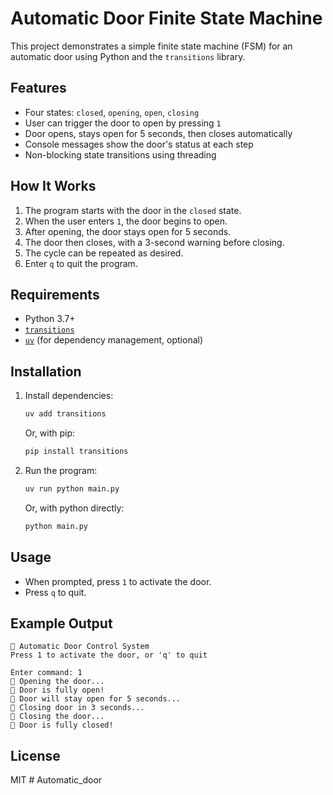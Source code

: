 # Automatic Door Finite State Machine

This project demonstrates a simple finite state machine (FSM) for an automatic door using Python and the `transitions` library.

## Features

- Four states: `closed`, `opening`, `open`, `closing`
- User can trigger the door to open by pressing `1`
- Door opens, stays open for 5 seconds, then closes automatically
- Console messages show the door's status at each step
- Non-blocking state transitions using threading

## How It Works

1. The program starts with the door in the `closed` state.
2. When the user enters `1`, the door begins to open.
3. After opening, the door stays open for 5 seconds.
4. The door then closes, with a 3-second warning before closing.
5. The cycle can be repeated as desired.
6. Enter `q` to quit the program.

## Requirements

- Python 3.7+
- [`transitions`](https://github.com/pytransitions/transitions)
- [`uv`](https://github.com/astral-sh/uv) (for dependency management, optional)

## Installation

1. Install dependencies:

   ```sh
   uv add transitions
   ```

   Or, with pip:

   ```sh
   pip install transitions
   ```

2. Run the program:
   ```sh
   uv run python main.py
   ```
   Or, with python directly:
   ```sh
   python main.py
   ```

## Usage

- When prompted, press `1` to activate the door.
- Press `q` to quit.

## Example Output

```
🚪 Automatic Door Control System
Press 1 to activate the door, or 'q' to quit

Enter command: 1
🤖 Opening the door...
🤖 Door is fully open!
🤖 Door will stay open for 5 seconds...
🤖 Closing door in 3 seconds...
🤖 Closing the door...
🤖 Door is fully closed!
```

## License

MIT
#   A u t o m a t i c _ d o o r 
 
 
